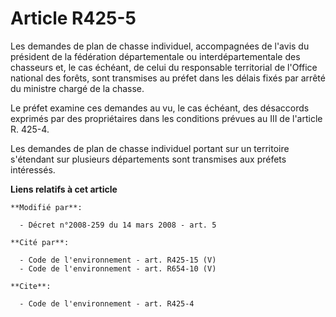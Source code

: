 # Article R425-5

Les demandes de plan de chasse individuel, accompagnées de l'avis du président de la fédération départementale ou
interdépartementale des chasseurs et, le cas échéant, de celui du responsable territorial de l'Office national des forêts,
sont transmises au préfet dans les délais fixés par arrêté du ministre chargé de la chasse. 

Le préfet examine ces demandes au vu, le cas échéant, des désaccords exprimés par des propriétaires dans les conditions
prévues au III de l'article R. 425-4. 

Les demandes de plan de chasse individuel portant sur un territoire s'étendant sur plusieurs départements sont transmises aux
préfets intéressés.

**Liens relatifs à cet article**

	**Modifié par**:

	  - Décret n°2008-259 du 14 mars 2008 - art. 5

	**Cité par**:

	  - Code de l'environnement - art. R425-15 (V)
	  - Code de l'environnement - art. R654-10 (V)

	**Cite**:

	  - Code de l'environnement - art. R425-4
